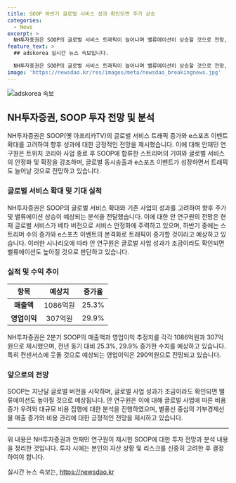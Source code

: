 ```yaml
---
title: SOOP 하반기 글로벌 서비스 성과 확인되면 주가 상승
categories:
  - News
excerpt: >
  NH투자증권은 SOOP의 글로벌 서비스 트래픽이 늘어나며 밸류에이션이 상승할 것으로 전망, 매수 의견을 유지하고 17만원의 목표주가를 제시했다. 안재민 연구원은 SOOP의 실적이 양호할 것으로 예상하고, 글로벌 버전의 서비스 기반을 확장하고 있다고 언급. 또한, 2분기 매출액과 영업이익이 전년 대비 25.3%, 29.9% 증가한 것으로 추정되며, 글로벌 사업 성과에 따라 주가가 상승할 것으로 판단했다.
feature_text: >
  ## adskorea 실시간 뉴스 속보입니다.

  NH투자증권은 SOOP의 글로벌 서비스 트래픽이 늘어나며 밸류에이션이 상승할 것으로 전망, 매수 의견을 유지하고 17만원의 목표주가를 제시했다. 안재민 연구원은 SOOP의 실적이 양호할 것으로 예상하고, 글로벌 버전의 서비스 기반을 확장하고 있다고 언급. 또한, 2분기 매출액과 영업이익이 전년 대비 25.3%, 29.9% 증가한 것으로 추정되며, 글로벌 사업 성과에 따라 주가가 상승할 것으로 판단했다.
image: 'https://newsdao.kr/res/images/meta/newsdao_breakingnews.jpg'
---
```


<p><img src="https://newsdao.kr/res/images/meta/newsdao_breakingnews.jpg" alt="adskorea 속보" /></p>

<h2 data-ke-size="size26">NH투자증권, SOOP 투자 전망 및 분석</h2>

<p data-ke-size="size16">NH투자증권은 SOOP(옛 아프리카TV)의 글로벌 서비스 트래픽 증가와 e스포츠 이벤트 확대를 고려하여 향후 성과에 대한 긍정적인 전망을 제시했습니다. 이에 대해 안재민 연구원은 트위치 코리아 사업 종료 후 SOOP에 합류한 스트리머의 기여와 글로벌 서비스의 안정화 및 확장을 강조하며, 글로벌 동시송출과 e스포츠 이벤트가 성장하면서 트래픽도 늘어날 것으로 전망하고 있습니다.</p>

<h3 data-ke-size="size24">글로벌 서비스 확대 및 기대 실적</h3>

<p data-ke-size="size16">NH투자증권은 SOOP의 글로벌 서비스 확대와 기존 사업의 성과를 고려하여 향후 주가 및 밸류에이션 상승이 예상되는 분석을 전달했습니다. 이에 대한 안 연구원의 전망은 현재 글로벌 서비스가 베타 버전으로 서비스 안정화에 주력하고 있으며, 하반기 중에는 스트리머 수의 증가와 e스포츠 이벤트의 본격화로 트래픽이 증가할 것이라고 예상하고 있습니다. 이러한 시나리오에 따라 안 연구원은 글로벌 사업 성과가 조금이라도 확인되면 밸류에이션도 높아질 것으로 판단하고 있습니다.</p>

<h3 data-ke-size="size24">실적 및 수익 추이</h3>

<table>
<thead>
<tr>
<th style="text-align: center;">항목</th>
<th style="text-align: center;">예상치</th>
<th style="text-align: center;">증가율</th>
</tr>
</thead>
<tbody>
<tr>
<td style="text-align: center;"><b>매출액</b></td>
<td style="text-align: center;">1086억원</td>
<td style="text-align: center;">25.3%</td>
</tr>
<tr>
<td style="text-align: center;"><b>영업이익</b></td>
<td style="text-align: center;">307억원</td>
<td style="text-align: center;">29.9%</td>
</tr>
</tbody>
</table>

<p data-ke-size="size16">NH투자증권은 2분기 SOOP의 매출액과 영업이익 추정치를 각각 1086억원과 307억원으로 제시했으며, 전년 동기 대비 25.3%, 29.9% 증가한 수치를 예상하고 있습니다. 특히 컨센서스에 웃돌 것으로 예상되는 영업이익은 290억원으로 전망되고 있습니다.</p>

<h3 data-ke-size="size24">앞으로의 전망</h3>

<p data-ke-size="size16">SOOP는 지난달 글로벌 버전을 시작하며, 글로벌 사업 성과가 조금이라도 확인되면 밸류에이션도 높아질 것으로 예상됩니다. 안 연구원은 이에 대해 글로벌 사업에 따른 비용 증가 우려와 대규모 비용 집행에 대한 분석을 진행하였으며, 별풍선 중심의 기부경제선물 매출 증가와 비용 관리에 대한 긍정적인 전망을 제시하고 있습니다.</p>

<hr>

<p data-ke-size="size16">위 내용은 NH투자증권과 안재민 연구원이 제시한 SOOP에 대한 투자 전망과 분석 내용을 정리한 것입니다. 투자 시에는 본인의 자산 상황 및 리스크를 신중히 고려한 후 결정하여야 합니다.</p>
실시간 뉴스 속보는, <a href="https://newsdao.kr" rel="dofollow">https://newsdao.kr</a>


